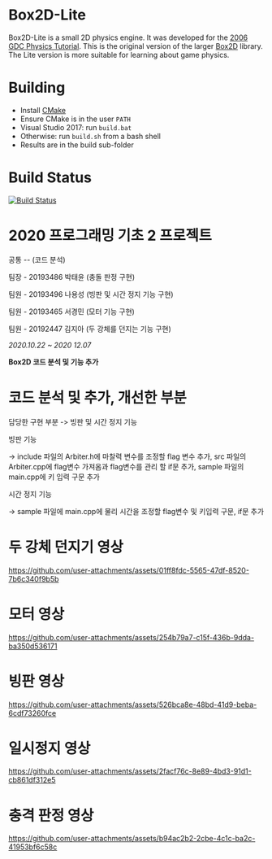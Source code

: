 # Box2D-Lite
Box2D-Lite is a small 2D physics engine. It was developed for the [2006 GDC Physics Tutorial](docs/GDC2006_Catto_Erin_PhysicsTutorial.pdf). This is the original version of the larger [Box2D](https://box2d.org) library. The Lite version is more suitable for learning about game physics.

# Building
- Install [CMake](https://cmake.org/)
- Ensure CMake is in the user `PATH`
- Visual Studio 2017: run `build.bat`
- Otherwise: run `build.sh` from a bash shell
- Results are in the build sub-folder

# Build Status
[![Build Status](https://travis-ci.org/erincatto/box2d-lite.svg?branch=master)](https://travis-ci.org/erincatto/box2d-lite)

# 2020 프로그래밍 기초 2 프로젝트

공통 -- (코드 분석)


팀장 - 20193486 박태윤 (충돌 판정 구현)

팀원 - 20193496 나용성 (빙판 및 시간 정지 기능 구현)

팀원 - 20193465 서경민 (모터 기능 구현)

팀원 - 20192447 김지아 (두 강체를 던지는 기능 구현)

_2020.10.22 ~ 2020 12.07_

__Box2D 코드 분석 및 기능 추가__


# 코드 분석 및 추가, 개선한 부분

담당한 구현 부분 -> 빙판 및 시간 정지 기능

빙판 기능 

-> include 파일의 Arbiter.h에 마찰력 변수를 조정할 flag 변수 추가,  src 파일의 Arbiter.cpp에 flag변수 가져옴과 flag변수를 관리 할 if문 추가,  sample  파일의 main.cpp에 키 입력 구문 추가

시간 정지 기능 

-> sample 파일에 main.cpp에 물리 시간을 조정할 flag변수 및 키입력 구문, if문 추가




# 두 강체 던지기 영상

https://github.com/user-attachments/assets/01ff8fdc-5565-47df-8520-7b6c340f9b5b

# 모터 영상

https://github.com/user-attachments/assets/254b79a7-c15f-436b-9dda-ba350d536171

# 빙판 영상

https://github.com/user-attachments/assets/526bca8e-48bd-41d9-beba-6cdf73260fce

# 일시정지 영상

https://github.com/user-attachments/assets/2facf76c-8e89-4bd3-91d1-cb861df312e5

# 충격 판정 영상

https://github.com/user-attachments/assets/b94ac2b2-2cbe-4c1c-ba2c-41953bf6c58c
